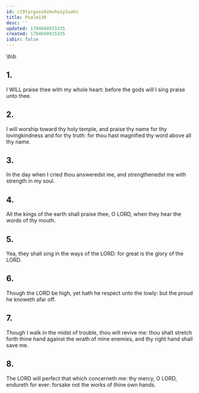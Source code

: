 ```yaml
---
id: c19tycgaxs6zmvhozy2uahc
title: Psalm138
desc: ''
updated: 1704668915335
created: 1704668915335
isDir: false
---
```

\b\b
## 1.
I WILL praise thee with my whole heart: before the gods will I sing praise unto thee.
## 2.
I will worship toward thy holy temple, and praise thy name for thy lovingkindness and for thy truth: for thou hast magnified thy word above all thy name.
## 3.
In the day when I cried thou answeredst me, and strengthenedst me with strength in my soul.
## 4.
All the kings of the earth shall praise thee, O LORD, when they hear the words of thy mouth.
## 5.
Yea, they shall sing in the ways of the LORD: for great is the glory of the LORD.
## 6.
Though the LORD be high, yet hath he respect unto the lowly: but the proud he knoweth afar off.
## 7.
Though I walk in the midst of trouble, thou wilt revive me: thou shalt stretch forth thine hand against the wrath of mine enemies, and thy right hand shall save me.
## 8.
The LORD will perfect that which concerneth me: thy mercy, O LORD, endureth for ever: forsake not the works of thine own hands.
